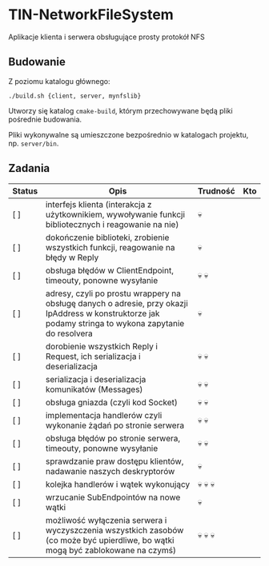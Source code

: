 # TIN-NetworkFileSystem

Aplikacje klienta i serwera obsługujące prosty protokół NFS

## Budowanie

Z poziomu katalogu głównego:

```
./build.sh {client, server, mynfslib}
```

Utworzy się katalog ```cmake-build```, którym przechowywane będą pliki pośrednie budowania.

Pliki wykonywalne są umieszczone bezpośrednio w katalogach projektu, np. ```server/bin```.

## Zadania

| Status | Opis | Trudność | Kto |
|--------|------|----------|-----|
| [ ] | interfejs klienta (interakcja z użytkownikiem, wywoływanie funkcji bibliotecznych i reagowanie na nie) | :skull: |  |
| [ ] | dokończenie biblioteki, zrobienie wszystkich funkcji, reagowanie na błędy w Reply | :skull: |  |
| [ ] | obsługa błędów w ClientEndpoint, timeouty, ponowne wysyłanie | :skull: :skull: |  |
| [ ] | adresy, czyli po prostu wrappery na obsługę danych o adresie, przy okazji IpAddress w konstruktorze jak podamy stringa to wykona zapytanie do resolvera | :skull: |  |
| [ ] | dorobienie wszystkich Reply i Request, ich serializacja i deserializacja | :skull: :skull: |  |
| [ ] | serializacja i deserializacja komunikatów (Messages) | :skull: :skull: |  |
| [ ] | obsługa gniazda (czyli kod Socket) | :skull: :skull: |  |
| [ ] | implementacja handlerów czyli wykonanie żądań po stronie serwera | :skull: :skull: |  |
| [ ] | obsługa błędów po stronie serwera, timeouty, ponowne wysyłanie | :skull: :skull: |  |
| [ ] | sprawdzanie praw dostępu klientów, nadawanie naszych deskryptorów | :skull: |  |
| [ ] | kolejka handlerów i wątek wykonujący | :skull: :skull: :skull: |  |
| [ ] | wrzucanie SubEndpointów na nowe wątki | :skull: |  |
| [ ] | możliwość wyłączenia serwera i wyczyszczenia wszystkich zasobów (co może być upierdliwe, bo wątki mogą być zablokowane na czymś) | :skull: :skull: :skull: |  |